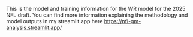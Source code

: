 This is the model and training information for the WR model for the 2025 NFL draft. You can find more information explaining the methodology and model outputs in my streamlit app here https://nfl-gm-analysis.streamlit.app/
